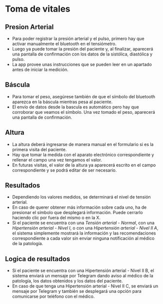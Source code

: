 # Toma de vitales

## Presion Arterial

- Para poder registrar la presión arterial y el pulso, primero hay que activar manualmente el bluetooth en el tensiómetro.
- Luego ya puede tomar la presión del paciente y, al finalizar, aparecerá una pantalla de confirmación con los datos de la sistólica, diastólica y pulso. 
- La app provee unas instrucciones que se pueden leer en un apartado antes de iniciar la medición.

## Báscula

- Para tomar el peso, asegúrese también de que el símbolo del bluetooth aparezca en la báscula mientras pesa al paciente. 
- El envío de datos desde la bascula es automático pero hay que corroborar que veamos el símbolo. Una vez tomado el peso, aparecerá una pantalla de confirmación.

## Altura

- La altura deberá ingresarse de manera manual en el formulario si es la primera visita del paciente. 
- Hay que tomar la medida con el aparato electrónico correspondiente y rellenar el campo una vez tengamos el valor.
- En futuras visitas, el valor de la altura ya aparecerá escrito en el campo correspondiente y se podrá editar de ser necesario.

## Resultados

- Dependiendo los valores medidos, se determinará el nivel de tensión arterial. 
- En caso de querer obtener más información sobre cada uno, ha de presionar el símbolo que desplegará información. Puede cerrarlo haciendo clic por fuera del mismo o en la X. 
- Si el paciente se encuentra con una *Tensión arterial - Normal*, con una *Hipertensión arterial - Nivel I*, o con una *Hipertensión arterial - Nivel II A*, el sistema simplemente mostrará la información y las recomendaciones correspondiente a cada valor sin enviar ninguna notificación al médico de la patología.

## Logica de resultados

- Si el paciente se encuentra con una Hipertensión arterial - Nivel II B, el sistema enviará un mensaje por Telegram dando aviso al médico de la patología, los datos obtenidos y los datos del paciente. 
- En caso de que tenga una Hipertensión arterial - Nivel II C, se enviará un mensaje por Telegram y también se desplegará una opción para comunicarse por teléfono con el médico.  



